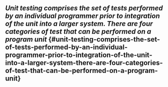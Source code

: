 ## **_Unit testing comprises the set of tests performed by an individual programmer prior to integration of the unit into a larger system. There are four categories of test that can be performed on a program unit_** {#unit-testing-comprises-the-set-of-tests-performed-by-an-individual-programmer-prior-to-integration-of-the-unit-into-a-larger-system-there-are-four-categories-of-test-that-can-be-performed-on-a-program-unit}